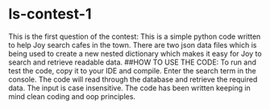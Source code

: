 # ls-contest-1
This is the first question of the contest: 
This is a simple python code written to help Joy search cafes in the town.
There are two json data files which is being used to create a new nested dictionary which makes it easy for Joy to search and retrieve readable data.
##HOW TO USE THE CODE:
To run and test the code, copy it to your IDE and compile.
Enter the search term in the console.
The code will read through the database and retrieve the required data.
The input is case insensitive.
The code has been written keeping in mind clean coding and oop principles.
